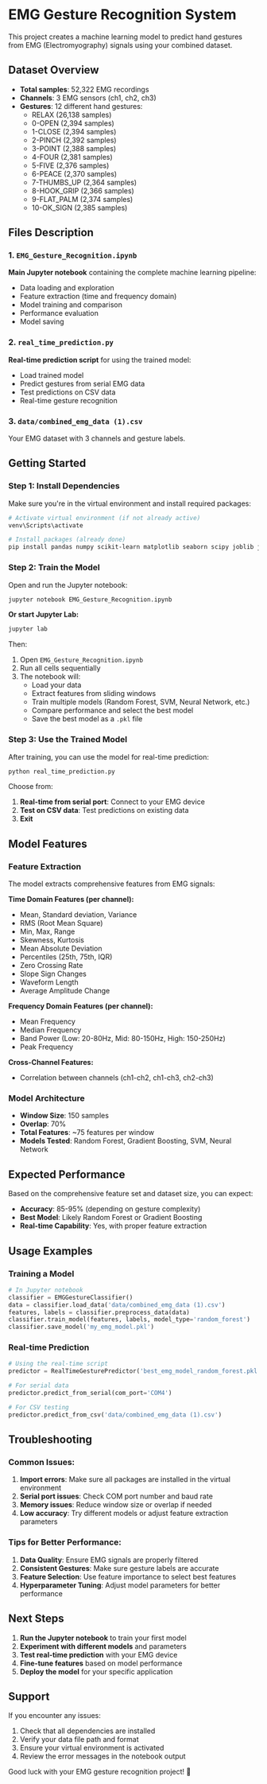 # EMG Gesture Recognition System

This project creates a machine learning model to predict hand gestures from EMG (Electromyography) signals using your combined dataset.

## Dataset Overview
- **Total samples**: 52,322 EMG recordings
- **Channels**: 3 EMG sensors (ch1, ch2, ch3)
- **Gestures**: 12 different hand gestures:
  - RELAX (26,138 samples)
  - 0-OPEN (2,394 samples)
  - 1-CLOSE (2,394 samples)
  - 2-PINCH (2,392 samples)
  - 3-POINT (2,388 samples)
  - 4-FOUR (2,381 samples)
  - 5-FIVE (2,376 samples)
  - 6-PEACE (2,370 samples)
  - 7-THUMBS_UP (2,364 samples)
  - 8-HOOK_GRIP (2,366 samples)
  - 9-FLAT_PALM (2,374 samples)
  - 10-OK_SIGN (2,385 samples)

## Files Description

### 1. `EMG_Gesture_Recognition.ipynb`
**Main Jupyter notebook** containing the complete machine learning pipeline:
- Data loading and exploration
- Feature extraction (time and frequency domain)
- Model training and comparison
- Performance evaluation
- Model saving

### 2. `real_time_prediction.py`
**Real-time prediction script** for using the trained model:
- Load trained model
- Predict gestures from serial EMG data
- Test predictions on CSV data
- Real-time gesture recognition

### 3. `data/combined_emg_data (1).csv`
Your EMG dataset with 3 channels and gesture labels.

## Getting Started

### Step 1: Install Dependencies
Make sure you're in the virtual environment and install required packages:
```bash
# Activate virtual environment (if not already active)
venv\Scripts\activate

# Install packages (already done)
pip install pandas numpy scikit-learn matplotlib seaborn scipy joblib jupyter notebook ipykernel
```

### Step 2: Train the Model
Open and run the Jupyter notebook:
```bash
jupyter notebook EMG_Gesture_Recognition.ipynb
```

**Or start Jupyter Lab:**
```bash
jupyter lab
```

Then:
1. Open `EMG_Gesture_Recognition.ipynb`
2. Run all cells sequentially
3. The notebook will:
   - Load your data
   - Extract features from sliding windows
   - Train multiple models (Random Forest, SVM, Neural Network, etc.)
   - Compare performance and select the best model
   - Save the best model as a `.pkl` file

### Step 3: Use the Trained Model
After training, you can use the model for real-time prediction:

```bash
python real_time_prediction.py
```

Choose from:
1. **Real-time from serial port**: Connect to your EMG device
2. **Test on CSV data**: Test predictions on existing data
3. **Exit**

## Model Features

### Feature Extraction
The model extracts comprehensive features from EMG signals:

**Time Domain Features (per channel):**
- Mean, Standard deviation, Variance
- RMS (Root Mean Square)
- Min, Max, Range
- Skewness, Kurtosis
- Mean Absolute Deviation
- Percentiles (25th, 75th, IQR)
- Zero Crossing Rate
- Slope Sign Changes
- Waveform Length
- Average Amplitude Change

**Frequency Domain Features (per channel):**
- Mean Frequency
- Median Frequency
- Band Power (Low: 20-80Hz, Mid: 80-150Hz, High: 150-250Hz)
- Peak Frequency

**Cross-Channel Features:**
- Correlation between channels (ch1-ch2, ch1-ch3, ch2-ch3)

### Model Architecture
- **Window Size**: 150 samples
- **Overlap**: 70%
- **Total Features**: ~75 features per window
- **Models Tested**: Random Forest, Gradient Boosting, SVM, Neural Network

## Expected Performance
Based on the comprehensive feature set and dataset size, you can expect:
- **Accuracy**: 85-95% (depending on gesture complexity)
- **Best Model**: Likely Random Forest or Gradient Boosting
- **Real-time Capability**: Yes, with proper feature extraction

## Usage Examples

### Training a Model
```python
# In Jupyter notebook
classifier = EMGGestureClassifier()
data = classifier.load_data('data/combined_emg_data (1).csv')
features, labels = classifier.preprocess_data(data)
classifier.train_model(features, labels, model_type='random_forest')
classifier.save_model('my_emg_model.pkl')
```

### Real-time Prediction
```python
# Using the real-time script
predictor = RealTimeGesturePredictor('best_emg_model_random_forest.pkl')

# For serial data
predictor.predict_from_serial(com_port='COM4')

# For CSV testing
predictor.predict_from_csv('data/combined_emg_data (1).csv')
```

## Troubleshooting

### Common Issues:
1. **Import errors**: Make sure all packages are installed in the virtual environment
2. **Serial port issues**: Check COM port number and baud rate
3. **Memory issues**: Reduce window size or overlap if needed
4. **Low accuracy**: Try different models or adjust feature extraction parameters

### Tips for Better Performance:
1. **Data Quality**: Ensure EMG signals are properly filtered
2. **Consistent Gestures**: Make sure gesture labels are accurate
3. **Feature Selection**: Use feature importance to select best features
4. **Hyperparameter Tuning**: Adjust model parameters for better performance

## Next Steps

1. **Run the Jupyter notebook** to train your first model
2. **Experiment with different models** and parameters
3. **Test real-time prediction** with your EMG device
4. **Fine-tune features** based on model performance
5. **Deploy the model** for your specific application

## Support

If you encounter any issues:
1. Check that all dependencies are installed
2. Verify your data file path and format
3. Ensure your virtual environment is activated
4. Review the error messages in the notebook output

Good luck with your EMG gesture recognition project! 🚀
